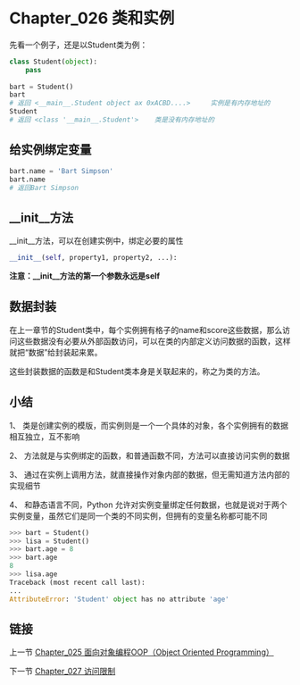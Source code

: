 # Chapter_026   类和实例

先看一个例子，还是以Student类为例：

```python
class Student(object):
    pass
    
bart = Student()
bart
# 返回 <__main__.Student object ax 0xACBD....>     实例是有内存地址的 
Student
# 返回 <class '__main__.Student'>    类是没有内存地址的
```

## 给实例绑定变量

```python
bart.name = 'Bart Simpson'
bart.name
# 返回Bart Simpson
```

## \_\_init\_\_方法

\_\_init\_\_方法，可以在创建实例中，绑定必要的属性

```python
__init__(self, property1, property2, ...):
```

**注意：\_\_init\_\_方法的第一个参数永远是self**


## 数据封装

在上一章节的Student类中，每个实例拥有格子的name和score这些数据，那么访问这些数据没有必要从外部函数访问，可以在类的内部定义访问数据的函数，这样就把“数据”给封装起来累。

这些封装数据的函数是和Student类本身是关联起来的，称之为类的方法。

## 小结

1、 类是创建实例的模版，而实例则是一个一个具体的对象，各个实例拥有的数据相互独立，互不影响

2、 方法就是与实例绑定的函数，和普通函数不同，方法可以直接访问实例的数据

3、 通过在实例上调用方法，就直接操作对象内部的数据，但无需知道方法内部的实现细节

4、 和静态语言不同，Python 允许对实例变量绑定任何数据，也就是说对于两个实例变量，虽然它们是同一个类的不同实例，但拥有的变量名称都可能不同

```python
>>> bart = Student()
>>> lisa = Student()
>>> bart.age = 8
>>> bart.age
8
>>> lisa.age
Traceback (most recent call last):
...
AttributeError: 'Student' object has no attribute 'age'
```


## 链接

上一节 [Chapter_025 面向对象编程OOP（Object Oriented Programming）](https://github.com/nizo2010/Study_Python_lxf/blob/master/Chapter_025.md "Chapter_025 面向对象编程OOP（Object Oriented Programming）")

下一节 [Chapter_027 访问限制](https://github.com/nizo2010/Study_Python_lxf/blob/master/Chapter_027.md "Chapter_027 访问限制")
